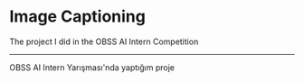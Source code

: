 # Image Captioning
The project I did in the OBSS AI Intern Competition

---

OBSS AI Intern Yarışması'nda yaptığım proje
